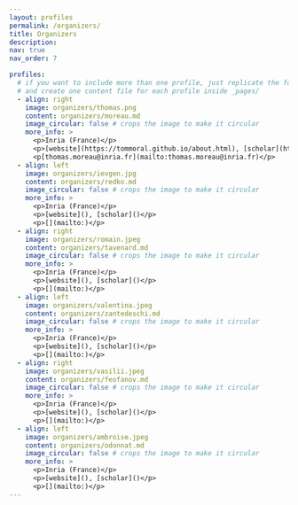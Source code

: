 ```yaml
---
layout: profiles
permalink: /organizers/
title: Organizers
description: 
nav: true
nav_order: 7

profiles:
  # if you want to include more than one profile, just replicate the following block
  # and create one content file for each profile inside _pages/
  - align: right
    image: organizers/thomas.png
    content: organizers/moreau.md
    image_circular: false # crops the image to make it circular
    more_info: >
      <p>Inria (France)</p>
      <p>[website](https://tommoral.github.io/about.html), [scholar](https://scholar.google.fr/citations?user=HEO_PsAAAAAJ)</p>
      <p[thomas.moreau@inria.fr](mailto:thomas.moreau@inria.fr)</p>
  - align: left
    image: organizers/ievgen.jpg
    content: organizers/redko.md
    image_circular: false # crops the image to make it circular
    more_info: >
      <p>Inria (France)</p>
      <p>[website](), [scholar]()</p>
      <p>[](mailto:)</p>
  - align: right
    image: organizers/romain.jpeg
    content: organizers/tavenard.md
    image_circular: false # crops the image to make it circular
    more_info: >
      <p>Inria (France)</p>
      <p>[website](), [scholar]()</p>
      <p>[](mailto:)</p>
  - align: left
    image: organizers/valentina.jpeg
    content: organizers/zantedeschi.md
    image_circular: false # crops the image to make it circular
    more_info: >
      <p>Inria (France)</p>
      <p>[website](), [scholar]()</p>
      <p>[](mailto:)</p>
  - align: right
    image: organizers/vasilii.jpeg
    content: organizers/feofanov.md
    image_circular: false # crops the image to make it circular
    more_info: >
      <p>Inria (France)</p>
      <p>[website](), [scholar]()</p>
      <p>[](mailto:)</p>
  - align: left
    image: organizers/ambroise.jpeg
    content: organizers/odonnat.md
    image_circular: false # crops the image to make it circular
    more_info: >
      <p>Inria (France)</p>
      <p>[website](), [scholar]()</p>
      <p>[](mailto:)</p>
---
```


